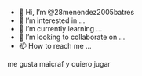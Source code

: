 - 👋 Hi, I’m @28menendez2005batres
- 👀 I’m interested in ...
- 🌱 I’m currently learning ...
- 💞️ I’m looking to collaborate on ...
- 📫 How to reach me ...

<!---
28menendez2005batres/28menendez2005batres is a ✨ special ✨ repository because its `README.md` (this file) appears on your GitHub profile.
You can click the Preview link to take a look at your changes.
--->me gusta maicraf y quiero jugar 
